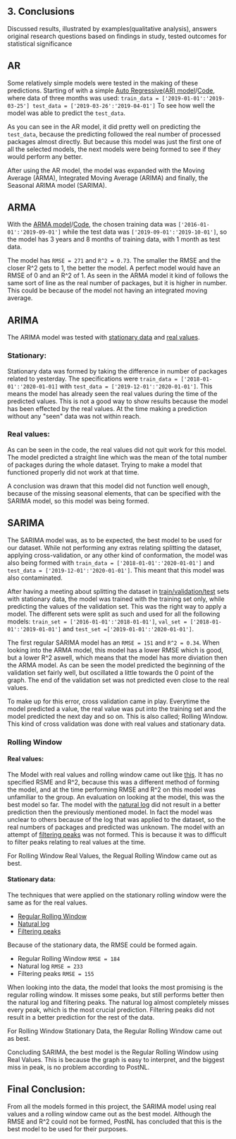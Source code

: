 ## 3. Conclusions
Discussed results, illustrated by examples(qualitative analysis), answers original research questions based on findings in study, tested outcomes for statistical significance

## AR
Some relatively simple models were tested in the making of these predictions.
Starting of with a simple [Auto Regressive(AR) model](https://github.com/georgeottens/AppliedDataScience/blob/main/Python-Graphs/AR%20model.png)/[Code](https://github.com/georgeottens/AppliedDataScience/blob/main/Python_Notebooks/AR_model_klant_69_werkelijke_aantallen_2018-01_2018-03.ipynb), where data of three months was used:
`train_data = ['2019-01-01':'2019-03-25']
test_data = ['2019-03-26':'2019-04-01']`
To see how well the model was able to predict the `test_data`.

As you can see in the AR model, it did pretty well on predicting the `test_data`, because the predicting followed the real number of processed packages almost directly.
But because this model was just the first one of all the selected models, the next models were being formed to see if they would perform any better.

After using the AR model, the model was expanded with the Moving Average (ARMA), Integrated Moving Average (ARIMA) and finally, the Seasonal ARIMA model (SARIMA).

## ARMA
With the [ARMA model](https://github.com/georgeottens/AppliedDataScience/blob/main/Python-Graphs/ARMA%20model.png)/[Code](https://github.com/georgeottens/AppliedDataScience/blob/main/Python_Notebooks/ARMA_model_klant_69.ipynb), the chosen training data was `['2016-01-01':'2019-09-01']` while the test data was `['2019-09-01':'2019-10-01']`,
so the model has 3 years and 8 months of training data, with 1 month as test data.

The model has `RMSE = 271` and `R^2 = 0.73`. The smaller the RMSE and the closer R^2 gets to 1, the better the model.
A perfect model would have an RMSE of 0 and an R^2 of 1.
As seen in the ARMA model it kind of follows the same sort of line as the real number of packages, but it is higher in number.
This could be because of the model not having an integrated moving average.

## ARIMA
The ARIMA model was tested with [stationary data](https://github.com/georgeottens/AppliedDataScience/blob/main/Python_Notebooks/ARIMA_model_klant_69_YEET.ipynb) and [real values](https://github.com/georgeottens/AppliedDataScience/blob/main/Python_Notebooks/ARIMA_model_klant_69_YEET_werkelijk.ipynb).

### Stationary:

Stationary data was formed by taking the difference in number of packages related to yesterday.
The specifications were `train_data = ['2018-01-01':'2020-01-01]` with `test_data = ['2019-12-01':'2020-01-01']`.
This means the model has already seen the real values during the time of the predicted values.
This is not a good way to show results because the model has been effected by the real values.
At the time making a prediction without any "seen" data was not within reach.

### Real values:

As can be seen in the code, the real values did not quit work for this model.
The model predicted a straight line which was the mean of the total number of packages during the whole dataset.
Trying to make a model that functioned properly did not work at that time.

A conclusion was drawn that this model did not function well enough, because of the missing seasonal elements, that can be specified with the SARIMA model, so this model was being formed.

## SARIMA
The SARIMA model was, as to be expected, the best model to be used for our dataset.
While not performing any extras relating splitting the dataset, applying cross-validation, or any other kind of conformation, the model was also being formed with `train_data = ['2018-01-01':'2020-01-01']` and `test_data = ['2019-12-01':'2020-01-01']`.
This meant that this model was also contaminated.

After having a meeting about splitting the dataset in [train/validation/test](https://github.com/georgeottens/AppliedDataScience/blob/main/Python_Notebooks/SARIMA_model_klant_69_train_val_test_optimaliseren.ipynb) sets with stationary data, the model was trained with the training set only, while predicting the values of the validation set.
This was the right way to apply a model.
The different sets were split as such and used for all the following models: `train_set = ['2016-01-01':'2018-01-01']`, `val_set = ['2018-01-01':'2019-01-01']` and `test_set =['2019-01-01':'2020-01-01']`.

The first regular SARIMA model has an `RMSE = 151` and `R^2 = 0.34`.
When looking into the ARMA model, this model has a lower RMSE which is good, but a lower R^2 aswell, which means that the model has more diviation then the ARMA model.
As can be seen the model predicted the beginning of the validation set fairly well, but oscillated a little towards the 0 point of the graph.
The end of the validation set was not predicted even close to the real values.

To make up for this error, cross validation came in play.
Everytime the model predicted a value, the real value was put into the training set and the model predicted the next day and so on.
This is also called; Rolling Window.
This kind of cross validation was done with real values and stationary data.

### Rolling Window
#### Real values:
The Model with real values and rolling window came out like [this](https://github.com/georgeottens/AppliedDataScience/blob/main/Python_Notebooks/SARIMA_model_klant_69_rolling_window_werkelijk.ipynb).
It has no specified RSME and R^2, because this was a different method of forming the model, and at the time performing RMSE and R^2 on this model was unfamiliar to the group.
An evaluation on looking at the model, this was the best model so far.
The model with the [natural log](https://github.com/georgeottens/AppliedDataScience/blob/main/Python_Notebooks/SARIMA_model_klant_69_rolling_window_werkelijk_log.ipynb) did not result in a better prediction then the previously mentioned model.
In fact the model was unclear to others because of the log that was applied to the dataset, so the real numbers of packages and predicted was unknown.
The model with an attempt of [filtering peaks](https://github.com/georgeottens/AppliedDataScience/blob/main/Python_Notebooks/SARIMA_model_klant_69_rolling_window_werkelijk_pieken_filteren.ipynb) was not formed.
This is because it was to difficult to filter peaks relating to real values at the time.

For Rolling Window Real Values, the Regual Rolling Window came out as best.

#### Stationary data:
The techniques that were applied on the stationary rolling window were the same as for the real values.
- [Regular Rolling Window](https://github.com/georgeottens/AppliedDataScience/blob/main/Python_Notebooks/SARIMA_model_klant_69_rolling_window_verschil.ipynb)
- [Natural log](https://github.com/georgeottens/AppliedDataScience/blob/main/Python_Notebooks/SARIMA_model_klant_69_rolling_window_verschil_log.ipynb)
- [Filtering peaks](https://github.com/georgeottens/AppliedDataScience/blob/main/Python_Notebooks/SARIMA_model_klant_69_rolling_window_verschil_pieken_filteren.ipynb)

Because of the stationary data, the RMSE could be formed again.
- Regular Rolling Window `RMSE = 184`
- Natural log `RMSE = 233`
- Filtering peaks `RMSE = 155`

When looking into the data, the model that looks the most promising is the regular rolling window.
It misses some peaks, but still performs better then the natural log and filtering peaks.
The natural log almost completely misses every peak, which is the most crucial prediction.
Filtering peaks did not result in a better prediction for the rest of the data.

For Rolling Window Stationary Data, the Regular Rolling Window came out as best.

Concluding SARIMA, the best model is the Regular Rolling Window using Real Values.
This is because the graph is easy to interpret, and the biggest miss in peak, is no problem according to PostNL.

## Final Conclusion:
From all the models formed in this project, the SARIMA model using real values and a rolling window came out as the best model.
Although the RMSE and R^2 could not be formed, PostNL has concluded that this is the best model to be used for their purposes.
